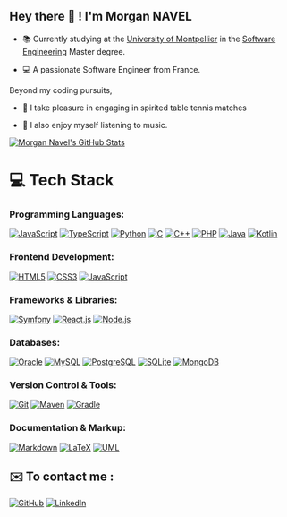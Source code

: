 
## Hey there 👋 ! I'm **Morgan NAVEL**

-  📚 Currently studying at the [University of Montpellier](https://sciences.edu.umontpellier.fr/en/welcome-to-the-faculty-of-sciences/) in the [Software Engineering](https://informatique-fds.edu.umontpellier.fr/etudiants/master-informatique-parcours/parcours-gl-genie-logiciel/) Master degree.

-  💻 A passionate Software Engineer from France.

Beyond my coding pursuits,

-  🏓 I take pleasure in engaging in spirited table tennis matches

-  🎵 I also enjoy myself listening to music.

[![Morgan Navel's GitHub Stats](https://github-readme-stats.vercel.app/api?username=MorganNavel&count_private=true&show_icons=true&theme=radical)](https://github.com/MorganNavel)


# 💻 Tech Stack

### Programming Languages:
[![JavaScript](https://img.shields.io/badge/JavaScript-F7DF1E?style=for-the-badge&logo=javascript&logoColor=black)](https://developer.mozilla.org/en-US/docs/Web/JavaScript)
[![TypeScript](https://img.shields.io/badge/TypeScript-007ACC?style=for-the-badge&logo=typescript&logoColor=white)](https://www.typescriptlang.org/docs/)
[![Python](https://img.shields.io/badge/Python-3776AB?style=for-the-badge&logo=python&logoColor=white)](https://docs.python.org/3/)
[![C](https://img.shields.io/badge/C-00599C?style=for-the-badge&logo=c&logoColor=white)](https://en.cppreference.com/w/c/language)
[![C++](https://img.shields.io/badge/C%2B%2B-00599C?style=for-the-badge&logo=c%2B%2B&logoColor=white)](https://en.cppreference.com/w/cpp)
[![PHP](https://img.shields.io/badge/PHP-777BB4?style=for-the-badge&logo=php&logoColor=white)](https://www.php.net/manual/en/)
[![Java](https://img.shields.io/badge/Java-007396?style=for-the-badge&logo=java&logoColor=white)](https://docs.oracle.com/en/java/)
[![Kotlin](https://img.shields.io/badge/Kotlin-0095D5?style=for-the-badge&logo=kotlin&logoColor=white)](https://kotlinlang.org/docs/)

### Frontend Development:
[![HTML5](https://img.shields.io/badge/HTML5-E34F26?style=for-the-badge&logo=html5&logoColor=white)](https://developer.mozilla.org/en-US/docs/Web/HTML)
[![CSS3](https://img.shields.io/badge/CSS3-1572B6?style=for-the-badge&logo=css3&logoColor=white)](https://developer.mozilla.org/en-US/docs/Web/CSS)
[![JavaScript](https://img.shields.io/badge/JavaScript-F7DF1E?style=for-the-badge&logo=javascript&logoColor=black)](https://developer.mozilla.org/en-US/docs/Web/JavaScript)

### Frameworks & Libraries:
[![Symfony](https://img.shields.io/badge/Symfony-000000?style=for-the-badge&logo=symfony&logoColor=white)](https://symfony.com/doc/current/index.html)
[![React.js](https://img.shields.io/badge/React-61DAFB?style=for-the-badge&logo=react&logoColor=black)](https://reactjs.org/docs/getting-started.html)
[![Node.js](https://img.shields.io/badge/Node.js-339933?style=for-the-badge&logo=node.js&logoColor=white)](https://nodejs.org/en/docs/)

### Databases:
[![Oracle](https://img.shields.io/badge/Oracle-F80000?style=for-the-badge&logo=oracle&logoColor=white)](https://www.oracle.com/database/technologies/)
[![MySQL](https://img.shields.io/badge/MySQL-4479A1?style=for-the-badge&logo=mysql&logoColor=white)](https://dev.mysql.com/doc/)
[![PostgreSQL](https://img.shields.io/badge/PostgreSQL-4169E1?style=for-the-badge&logo=postgresql&logoColor=white)](https://www.postgresql.org/docs/)
[![SQLite](https://img.shields.io/badge/SQLite-07405E?style=for-the-badge&logo=sqlite&logoColor=white)](https://sqlite.org/docs.html)
[![MongoDB](https://img.shields.io/badge/MongoDB-4EA94B?style=for-the-badge&logo=mongodb&logoColor=white)](https://docs.mongodb.com/)

### Version Control & Tools:
[![Git](https://img.shields.io/badge/Git-F05032?style=for-the-badge&logo=git&logoColor=white)](https://git-scm.com/doc)
[![Maven](https://img.shields.io/badge/Maven-C71A36?style=for-the-badge&logo=apache-maven&logoColor=white)](https://maven.apache.org/guides/index.html)
[![Gradle](https://img.shields.io/badge/Gradle-02303A?style=for-the-badge&logo=gradle&logoColor=white)](https://docs.gradle.org/current/userguide/userguide.html)

### Documentation & Markup:
[![Markdown](https://img.shields.io/badge/Markdown-000000?style=for-the-badge&logo=markdown&logoColor=white)](https://www.markdownguide.org/getting-started/)
[![LaTeX](https://img.shields.io/badge/LaTeX-008080?style=for-the-badge&logo=latex&logoColor=white)](https://www.latex-project.org/help/documentation/)
[![UML](https://img.shields.io/badge/UML-000000?style=for-the-badge&logo=uml&logoColor=white)](https://www.uml.org/)

##  ✉️ To contact me :

[![GitHub](https://img.shields.io/badge/GitHub-100000?style=for-the-badge&logo=github&logoColor=white)](https://github.com/MorganNavel)
[![LinkedIn](https://img.shields.io/badge/LinkedIn-0077B5?style=for-the-badge&logo=linkedin&logoColor=white)](https://www.linkedin.com/in/morgan-navel-444647200/)







